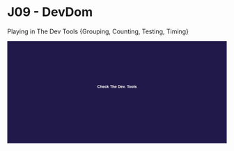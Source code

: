 # J09 - DevDom

Playing in The Dev Tools {Grouping, Counting, Testing, Timing}

![View](https://github.com/MAshrafM/JS_Vanilla_30/blob/master/09_DevDom/show.png)